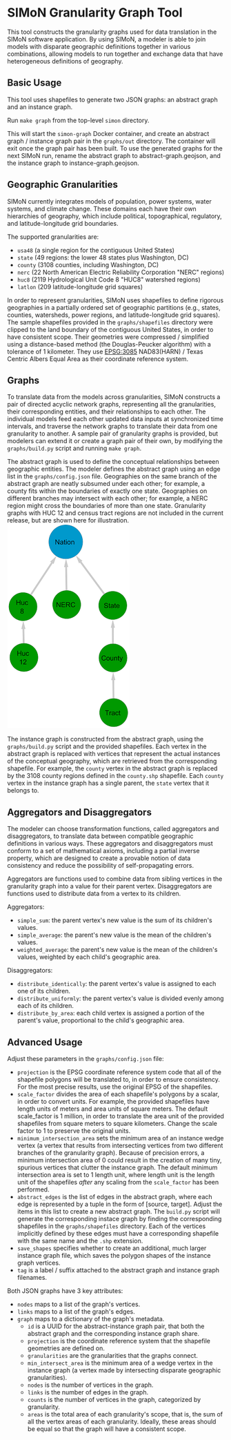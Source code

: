 # SIMoN Granularity Graph Tool

This tool constructs the granularity graphs used for data translation in the SIMoN software application. By using SIMoN, a modeler is able to join models with disparate geographic definitions together in various combinations, allowing models to run together and exchange data that have heterogeneous definitions of geography.

## Basic Usage

This tool uses shapefiles to generate two JSON graphs: an abstract graph and an instance graph.

Run `make graph` from the top-level `simon` directory.

This will start the `simon-graph` Docker container, and create an abstract graph / instance graph pair in the `graphs/out` directory. The container will exit once the graph pair has been built. To use the generated graphs for the next SIMoN run, rename the abstract graph to abstract-graph.geojson, and the instance graph to instance-graph.geojson.

## Geographic Granularities

SIMoN currently integrates models of population, power systems, water systems, and climate change. These domains each have their own hierarchies of geography, which include political, topographical, regulatory, and latitude-longitude grid boundaries.

The supported granularities are:
  * `usa48` (a single region for the contiguous United States)
  * `state` (49 regions: the lower 48 states plus Washington, DC)
  * `county` (3108 counties, including Washington, DC)
  * `nerc` (22 North American Electric Reliability Corporation "NERC" regions)
  * `huc8` (2119 Hydrological Unit Code 8 "HUC8" watershed regions)
  * `latlon` (209 latitude-longitude grid squares)

In order to represent granularities, SIMoN uses shapefiles to define rigorous geographies in a partially ordered set of geographic partitions (e.g., states, counties, watersheds, power regions, and latitude-longitude grid squares). The sample shapefiles provided in the `graphs/shapefiles` directory were clipped to the land boundary of the contiguous United States, in order to have consistent scope. Their geometries were compressed / simplified using a distance-based method (the Douglas-Peucker algorithm) with a tolerance of 1 kilometer. They use [EPSG:3085](https://epsg.io/3085-1901) NAD83(HARN) / Texas Centric Albers Equal Area as their coordinate reference system.

## Graphs

To translate data from the models across granularities, SIMoN constructs a pair of directed acyclic network graphs, representing all the granularities, their corresponding entities, and their relationships to each other. The individual models feed each other updated data inputs at synchronized time intervals, and traverse the network graphs to translate their data from one granularity to another. A sample pair of granularity graphs is provided, but modelers can extend it or create a graph pair of their own, by modifying the `graphs/build.py` script and running `make graph`.

The abstract graph is used to define the conceptual relationships between geographic entities. The modeler defines the abstract graph using an edge list in the `graphs/config.json` file. Geographies on the same branch of the abstract graph are neatly subsumed under each other; for example, a county fits within the boundaries of exactly one state. Geographies on different branches may intersect with each other; for example, a NERC region might cross the boundaries of more than one state. Granularity graphs with HUC 12 and census tract regions are not included in the current release, but are shown here for illustration.
![abstract-graph-diagram](simon-abstract-graph-diagram.png)

The instance graph is constructed from the abstract graph, using the `graphs/build.py` script and the provided shapefiles. Each vertex in the abstract graph is replaced with vertices that represent the actual instances of the conceptual geography, which are retrieved from the corresponding shapefile. For example, the `county` vertex in the abstract graph is replaced by the 3108 county regions defined in the `county.shp` shapefile. Each `county` vertex in the instance graph has a single parent, the `state` vertex that it belongs to.

## Aggregators and Disaggregators

The modeler can choose transformation functions, called aggregators and disaggregators, to translate data between compatible geographic definitions in various ways. These aggregators and disaggregators must conform to a set of mathematical axioms, including a partial inverse property, which are designed to create a provable notion of data consistency and reduce the possibility of self-propagating errors.

Aggregators are functions used to combine data from sibling vertices in the granularity graph into a value for their parent vertex. Disaggregators are functions used to distribute data from a vertex to its children.

Aggregators:
* `simple_sum`: the parent vertex's new value is the sum of its children's values.
* `simple_average`: the parent's new value is the mean of the children's values.
* `weighted_average`: the parent's new value is the mean of the children's values, weighted by each child's geographic area.

Disaggregators:
* `distribute_identically`: the parent vertex's value is assigned to each one of its children.
* `distribute_uniformly`: the parent vertex's value is divided evenly among each of its children.
* `distribute_by_area`: each child vertex is assigned a portion of the parent's value, proportional to the child's geographic area.

## Advanced Usage

Adjust these parameters in the `graphs/config.json` file:

* `projection` is the EPSG coordinate reference system code that all of the shapefile polygons will be translated to, in order to ensure consistency. For the most precise results, use the original EPSG of the shapefiles.
* `scale_factor` divides the area of each shapefile's polygons by a scalar, in order to convert units. For example, the provided shapefiles have length units of meters and area units of square meters. The default scale_factor is 1 million, in order to translate the area unit of the provided shapefiles from square meters to square kilometers. Change the scale factor to 1 to preserve the original units.
* `minimum_intersection_area` sets the minimum area of an instance wedge vertex (a vertex that results from intersecting vertices from two different branches of the granularity graph). Because of precision errors, a minimum intersection area of 0 could result in the creation of many tiny, spurious vertices that clutter the instance graph. The default minimum intersection area is set to 1 length unit, where length unit is the length unit of the shapefiles *after* any scaling from the `scale_factor` has been performed.
* `abstract_edges` is the list of edges in the abstract graph, where each edge is represented by a tuple in the form of [source, target]. Adjust the items in this list to create a new abstract graph. The `build.py` script will generate the corresponding instace graph by finding the corresponding shapefiles in the `graphs/shapefiles` directory. Each of the vertices implicitly defined by these edges must have a corresponding shapefile with the same name and the `.shp` extension.
* `save_shapes` specifies whether to create an additional, much larger instance graph file, which saves the polygon shapes of the instance graph vertices.
* `tag` is a label / suffix attached to the abstract graph and instance graph filenames.

Both JSON graphs have 3 key attributes:
* `nodes` maps to a list of the graph's vertices.
* `links` maps to a list of the graph's edges.
* `graph` maps to a dictionary of the graph's metadata.
    * `id` is a UUID for the abstract-instance graph pair, that both the abstract graph and the corresponding instance graph share.
    * `projection` is the coordinate reference system that the shapefile geometries are defined on.
    * `granularities` are the granularities that the graphs connect.
    * `min_intersect_area` is the minimum area of a wedge vertex in the instance graph (a vertex made by intersecting disparate geographic granularities).
    * `nodes` is the number of vertices in the graph.
    * `links` is the number of edges in the graph.
    * `counts` is the number of vertices in the graph, categorized by granularity.
    * `areas` is the total area of each granularity's scope, that is, the sum of all the vertex areas of each granularity. Ideally, these areas should be equal so that the graph will have a consistent scope.
